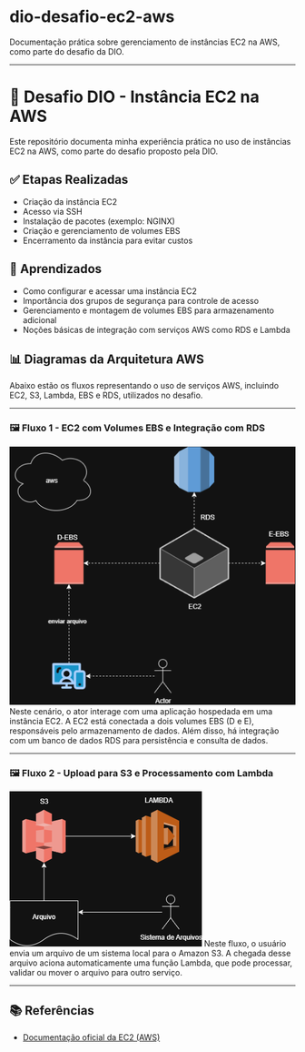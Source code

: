 # dio-desafio-ec2-aws

Documentação prática sobre gerenciamento de instâncias EC2 na AWS, como parte do desafio da DIO.

---

# 🚀 Desafio DIO - Instância EC2 na AWS

Este repositório documenta minha experiência prática no uso de instâncias EC2 na AWS, como parte do desafio proposto pela DIO.

## ✅ Etapas Realizadas

- Criação da instância EC2
- Acesso via SSH
- Instalação de pacotes (exemplo: NGINX)
- Criação e gerenciamento de volumes EBS
- Encerramento da instância para evitar custos

## 🧠 Aprendizados

- Como configurar e acessar uma instância EC2
- Importância dos grupos de segurança para controle de acesso
- Gerenciamento e montagem de volumes EBS para armazenamento adicional
- Noções básicas de integração com serviços AWS como RDS e Lambda

## 📊 Diagramas da Arquitetura AWS

Abaixo estão os fluxos representando o uso de serviços AWS, incluindo EC2, S3, Lambda, EBS e RDS, utilizados no desafio.

---

### 🖼️ Fluxo 1 - EC2 com Volumes EBS e Integração com RDS
![Diagrama EC2-EBS-RDS](Desafio.drawio.png)
Neste cenário, o ator interage com uma aplicação hospedada em uma instância EC2. A EC2 está conectada a dois volumes EBS (D e E), responsáveis pelo armazenamento de dados. Além disso, há integração com um banco de dados RDS para persistência e consulta de dados.

---

### 🖼️ Fluxo 2 - Upload para S3 e Processamento com Lambda
![Diagrama S3-Lambda](Desafio2.drawio.png)
Neste fluxo, o usuário envia um arquivo de um sistema local para o Amazon S3. A chegada desse arquivo aciona automaticamente uma função Lambda, que pode processar, validar ou mover o arquivo para outro serviço.

---

## 📚 Referências

- [Documentação oficial da EC2 (AWS)](https://docs.aws.amazon.com/pt_br/ec2/)


